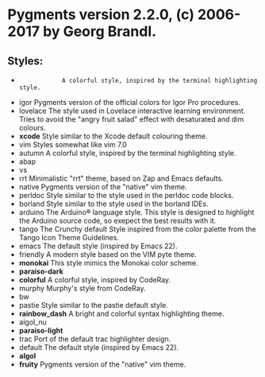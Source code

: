 # Pygments version 2.2.0, (c) 2006-2017 by Georg Brandl.

Styles:
---
-                 A colorful style, inspired by the terminal highlighting style.
- igor                 Pygments version of the official colors for Igor Pro procedures.
- lovelace             The style used in Lovelace interactive learning environment. 
                       Tries to avoid the "angry fruit salad" effect with desaturated and dim colours.
- **xcode**                Style similar to the Xcode default colouring theme.
- vim                  Styles somewhat like vim 7.0
- autumn               A colorful style, inspired by the terminal highlighting style.
- abap                           
- vs                            
- rrt                  Minimalistic "rrt" theme, based on Zap and Emacs defaults.
- native               Pygments version of the "native" vim theme.
- perldoc              Style similar to the style used in the perldoc code blocks.
- borland              Style similar to the style used in the borland IDEs.
- arduino              The Arduino® language style. This style is designed to highlight the Arduino source code, so exepect the best results with it.
- tango                The Crunchy default Style inspired from the color palette from the Tango Icon Theme Guidelines.
- emacs                The default style (inspired by Emacs 22).
- friendly             A modern style based on the VIM pyte theme.
- **monokai**              This style mimics the Monokai color scheme.
- **paraiso-dark**                            
- **colorful**             A colorful style, inspired by CodeRay.
- murphy               Murphy's style from CodeRay.
- bw                            
- pastie               Style similar to the pastie default style.
- **rainbow_dash**         A bright and colorful syntax highlighting theme.
- algol_nu                            
- **paraiso-light**                             
- trac                 Port of the default trac highlighter design.
- default              The default style (inspired by Emacs 22).
- **algol**                             
- **fruity**               Pygments version of the "native" vim theme.
